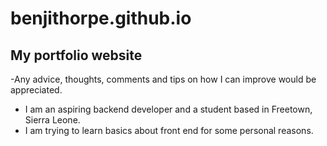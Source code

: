 # benjithorpe.github.io

## My portfolio website

-Any advice, thoughts, comments and tips on how I can improve would be appreciated.

- I am an aspiring backend developer and a student based in Freetown, Sierra Leone. 
- I am trying to learn basics about front end for some personal reasons.

